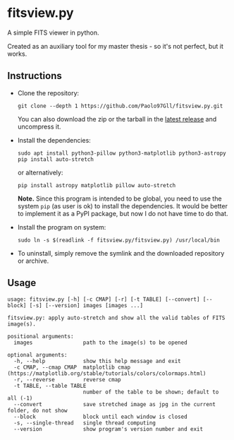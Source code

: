 # fitsview.py

A simple FITS viewer in python.

Created as an auxiliary tool for my master thesis - so it's not perfect, but it works.

## Instructions

- Clone the repository:

  ```
  git clone --depth 1 https://github.com/Paolo97Gll/fitsview.py.git
  ```

  You can also download the zip or the tarball in the [latest release](https://github.com/Paolo97Gll/fitsview.py/releases/latest) and uncompress it.

- Install the dependencies:

  ```
  sudo apt install python3-pillow python3-matplotlib python3-astropy
  pip install auto-stretch
  ```

  or alternatively:

  ```
  pip install astropy matplotlib pillow auto-stretch
  ```

  **Note.** Since this program is intended to be global, you need to use the system `pip` (as user is ok) to install the dependencies. It would be better to implement it as a PyPI package, but now I do not have time to do that.

- Install the program on system:

  ```
  sudo ln -s $(readlink -f fitsview.py/fitsview.py) /usr/local/bin
  ```

- To uninstall, simply remove the symlink and the downloaded repository or archive.

## Usage

```
usage: fitsview.py [-h] [-c CMAP] [-r] [-t TABLE] [--convert] [--block] [-s] [--version] images [images ...]

fitsview.py: apply auto-stretch and show all the valid tables of FITS image(s).

positional arguments:
  images                path to the image(s) to be opened

optional arguments:
  -h, --help            show this help message and exit
  -c CMAP, --cmap CMAP  matplotlib cmap (https://matplotlib.org/stable/tutorials/colors/colormaps.html)
  -r, --reverse         reverse cmap
  -t TABLE, --table TABLE
                        number of the table to be shown; default to all (-1)
  --convert             save stretched image as jpg in the current folder, do not show
  --block               block until each window is closed
  -s, --single-thread   single thread computing
  --version             show program's version number and exit
```
